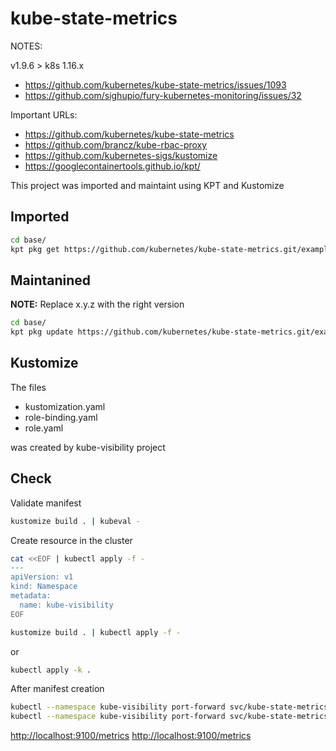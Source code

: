 # kube-state-metrics

NOTES: 

v1.9.6 > k8s 1.16.x 
* https://github.com/kubernetes/kube-state-metrics/issues/1093
* https://github.com/sighupio/fury-kubernetes-monitoring/issues/32

Important URLs: 

* https://github.com/kubernetes/kube-state-metrics
* https://github.com/brancz/kube-rbac-proxy
* https://github.com/kubernetes-sigs/kustomize
* https://googlecontainertools.github.io/kpt/

This project was imported and maintaint using KPT and Kustomize

## Imported

```bash
cd base/
kpt pkg get https://github.com/kubernetes/kube-state-metrics.git/examples/standard@v1.9.6 kube-state-metrics
```

## Maintanined

**NOTE:** Replace x.y.z with the right version

```bash
cd base/
kpt pkg update https://github.com/kubernetes/kube-state-metrics.git/examples/standard@vx.y.z --strategy=resource-merge
```

## Kustomize

The files

* kustomization.yaml
* role-binding.yaml
* role.yaml

was created by kube-visibility project

## Check

Validate manifest

```bash
kustomize build . | kubeval -
```

Create resource in the cluster

```bash
cat <<EOF | kubectl apply -f -
---
apiVersion: v1
kind: Namespace
metadata:
  name: kube-visibility
EOF
```

```bash
kustomize build . | kubectl apply -f -
```

or 

```bash
kubectl apply -k .
```

After manifest creation

```bash
kubectl --namespace kube-visibility port-forward svc/kube-state-metrics 8080
kubectl --namespace kube-visibility port-forward svc/kube-state-metrics 8081
```

[http://localhost:9100/metrics](http://localhost:8080/metrics)
[http://localhost:9100/metrics](http://localhost:8081/metrics)

